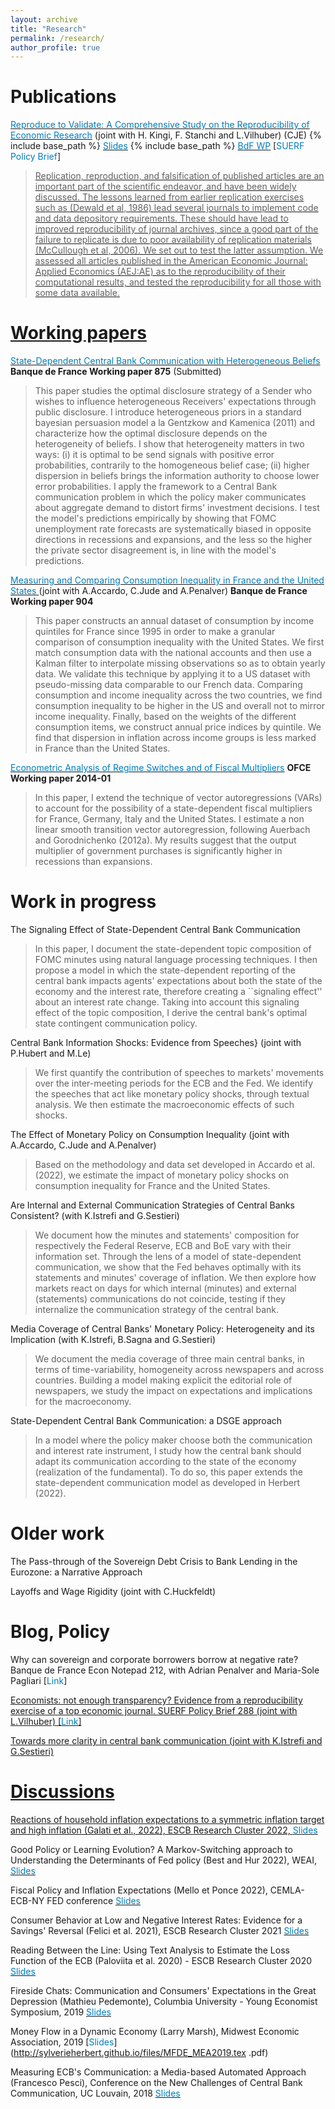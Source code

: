 ```yaml
---
layout: archive
title: "Research"
permalink: /research/
author_profile: true
---
```


Publications 
======
[<span style="color:#007CBB">Reproduce to Validate: A Comprehensive Study on the Reproducibility of Economic Research</span>](https://onlinelibrary.wiley.com/doi/epdf/10.1111/caje.12728)  (joint with H. Kingi, F. Stanchi and L.Vilhuber) (CJE) {% include base_path %} [<span style="color:#007CBB">Slides</span>](http://sylverieherbert.github.io/files/Bdf_slides.pdf) {% include base_path %} [<span style="color:#007CBB">BdF WP</span>](http://sylverieherbert.github.io/files/wp853pdf)  [<span style="color:#007CBB">SUERF Policy Brief</span>]<a href="https://www.suerf.org/suer-policy-brief/41583/economists-not-enough-transparency-evidence-from-a-reproducibility-exercise-of-a-top-economic-journal">
> Replication, reproduction, and falsification of published articles are an important part of the scientific endeavor, and have been widely discussed. The lessons learned from earlier replication exercises such as (Dewald et al, 1986) lead several journals to implement code and data depository requirements. These should have lead to improved reproducibility of journal archives, since a good part of the failure to replicate is due to poor availability of replication materials (McCullough et al, 2006). We set out to test the latter assumption. We assessed all articles published in the American Economic Journal: Applied Economics (AEJ:AE) as to the reproducibility of their computational results, and tested the reproducibility for all those with some data available.

Working papers
======
[<span style="color:#007CBB">State-Dependent Central Bank Communication with Heterogeneous Beliefs</span>](http://sylverieherbert.github.io/files/wp875.pdf) **Banque de France Working paper 875** (Submitted)
> This paper studies the optimal disclosure strategy of a Sender who wishes to influence heterogeneous Receivers' expectations through public disclosure. I introduce heterogeneous priors in a standard bayesian persuasion model a la Gentzkow and Kamenica (2011) and characterize how the optimal disclosure depends on the heterogeneity of beliefs. I show that heterogeneity matters in two ways: (i) it is optimal to be send signals with positive error probabilities, contrarily to the homogeneous belief case; (ii) higher dispersion in beliefs brings the information authority to choose lower error probabilities. I apply the framework to a Central Bank communication problem in which the policy maker communicates about aggregate demand to distort firms' investment decisions. I test the model's predictions empirically by showing that FOMC unemployment rate forecasts are systematically biased in opposite directions in recessions and expansions, and the less so the higher the private sector disagreement is, in line with the model's predictions.


[<span style="color:#007CBB">Measuring and Comparing Consumption Inequality in France and the United States </span>](http://sylverieherbert.github.io/files/wp904.pdf)  (joint with A.Accardo, C.Jude and A.Penalver)  **Banque de France Working paper 904**
> This paper constructs an annual dataset of consumption by income quintiles for France since 1995 in order to make a granular comparison of consumption inequality with the United States. We first match consumption data with the national accounts and then use a Kalman filter to interpolate missing observations so as to obtain yearly data. We validate this technique by applying it to a US dataset with pseudo-missing data comparable to our French data. Comparing consumption and income inequality across the two countries, we find consumption inequality to be higher in the US and overall not to mirror income inequality. Finally, based on the weights of the different consumption items, we construct annual price indices by quintile. We find that dispersion in inflation across income groups is less marked in France than the United States. 

[<span style="color:#007CBB">Econometric Analysis of Regime Switches and of Fiscal Multipliers</span>](http://sylverieherbert.github.io/files/WP2014-01.pdf) 
**OFCE Working paper 2014-01**
>In this paper, I extend the technique of vector autoregressions (VARs) to account for the possibility of a state-dependent fiscal multipliers for France, Germany, Italy and the United States. I estimate a non linear smooth transition vector autoregression, following Auerbach and Gorodnichenko (2012a). My results suggest that the output multiplier of government purchases is significantly higher in recessions than expansions. 
 
Work in progress
======
The Signaling Effect of State-Dependent Central Bank Communication
> In this paper, I document the state-dependent topic composition of FOMC minutes using natural language processing techniques. I then propose a model in which the state-dependent reporting of the central bank impacts agents' expectations about both the state of the economy and the interest rate, therefore creating a ``signaling effect'' about an interest rate change. Taking into account this signaling effect of the topic composition, I derive the central bank's optimal state contingent communication policy. 

Central Bank Information Shocks: Evidence from Speeches} (joint with P.Hubert and M.Le)
> We first quantify the contribution of speeches to markets' movements over the inter-meeting periods for the ECB and the Fed. We identify the speeches that act like monetary policy shocks, through textual analysis. We then estimate the macroeconomic effects of such shocks.

The Effect of Monetary Policy on Consumption Inequality (joint with A.Accardo, C.Jude and A.Penalver)
> Based on the methodology and data set developed in Accardo et al. (2022), we estimate the impact of monetary policy shocks on consumption inequality for France and the United States.

Are Internal and External Communication Strategies of Central Banks Consistent? (with K.Istrefi and G.Sestieri)
> We document how the minutes and statements' composition for respectively the Federal Reserve, ECB and BoE vary with their information set. Through the lens of a model of state-dependent communication, we show that the Fed behaves optimally with its statements and minutes' coverage of inflation. We then explore how markets react on days for which internal (minutes) and external (statements) communications do not coincide, testing if they internalize the communication strategy of the central bank.

Media Coverage of Central Banks' Monetary Policy: Heterogeneity and its Implication (with K.Istrefi, B.Sagna and G.Sestieri)
> We document the media coverage of three main central banks, in terms of time-variability, homogeneity across newspapers and across countries. Building a model making explicit the editorial role of newspapers, we study the impact on expectations and implications for the macroeconomy.

State-Dependent Central Bank Communication: a DSGE approach
> In a model where the policy maker choose both the communication and interest rate instrument, I study how the central bank should adapt its communication according to the state of the economy (realization of the fundamental). To do so, this paper extends the state-dependent communication model as developed in Herbert (2022). 

Older work
======
The Pass-through of the Sovereign Debt Crisis to Bank Lending in the Eurozone: a Narrative Approach 

Layoffs and Wage Rigidity (joint with C.Huckfeldt)

Blog, Policy
======
Why can sovereign and corporate borrowers borrow at negative rate? Banque de France Econ Notepad 212, with Adrian Penalver and Maria-Sole Pagliari [<span style="color:#007CBB">Link</span>]<a href="https://blocnotesdeleco.banque-france.fr/en/blog-entry/why-can-sovereign-and-corporate-borrowers-some-countries-borrow-negative-rates">

Economists: not enough transparency? Evidence from a reproducibility exercise of a top economic journal. SUERF Policy Brief 288 (joint with L.Vilhuber) [<span style="color:#007CBB">Link</span>]<a href="https://www.suerf.org/suer-policy-brief/41583/economists-not-enough-transparency-evidence-from-a-reproducibility-exercise-of-a-top-economic-journal">

Towards more clarity in central bank communication (joint with K.Istrefi and G.Sestieri)

Discussions
======
Reactions of household inflation expectations to a symmetric inflation target and high inflation (Galati et al., 2022), ESCB Research Cluster 2022, [<span style="color:#007CBB">Slides</span>](http://sylverieherbert.github.io/files/ESCB_1022.pdf)

Good Policy or Learning Evolution? A Markov-Switching approach to Understanding the Determinants of Fed policy (Best and Hur 2022), WEAI, [<span style="color:#007CBB">Slides</span>](http://sylverieherbert.github.io/files/Best2022_discussion.pdf)

Fiscal Policy and Inflation Expectations (Mello et Ponce 2022), CEMLA-ECB-NY FED conference [<span style="color:#007CBB">Slides</span>](http://sylverieherbert.github.io/files/FiscalPolicy.pdf)

Consumer Behavior at Low and Negative Interest Rates: Evidence for a Savings' Reversal (Felici et al. 2021), ESCB Research Cluster 2021 [<span style="color:#007CBB">Slides</span>](http://sylverieherbert.github.io/files/discussion_ESCB21.pdf)

Reading Between the Line: Using Text Analysis to Estimate the Loss Function of the ECB (Paloviita et al. 2020) - ESCB Research Cluster 2020 [<span style="color:#007CBB">Slides</span>](http://sylverieherbert.github.io/files/ESCB_confOct20_Herbert.pdf)

Fireside Chats: Communication and Consumers' Expectations in the Great Depression (Mathieu Pedemonte), Columbia University - Young Economist Symposium, 2019 [<span style="color:#007CBB">Slides</span>](http://sylverieherbert.github.io/files/discussion_Pedemonte.pdf)

Money Flow in a Dynamic Economy (Larry Marsh), Midwest Economic Association, 2019 [<span style="color:#007CBB">Slides</span>](http://sylverieherbert.github.io/files/MFDE_MEA2019.tex .pdf)


Measuring ECB's Communication: a Media-based Automated Approach (Francesco Pesci), Conference on the New Challenges of Central Bank Communication, UC Louvain, 2018 [<span style="color:#007CBB">Slides</span>](http://sylverieherbert.github.io/files/Pesci2018_discussion.pdf)
